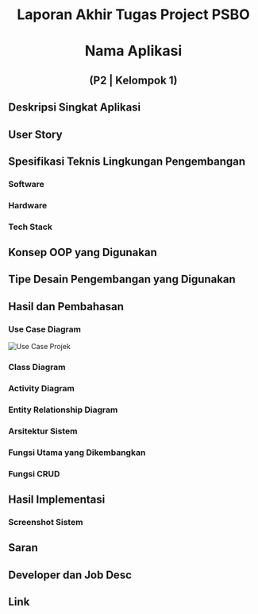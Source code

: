 # <div align="center"> Laporan Akhir Tugas Project PSBO </div>
# <div align="center"> Nama Aplikasi </div>
## <div align="center"> (P2 | Kelompok 1) </div>

## Deskripsi Singkat Aplikasi

## User Story

## Spesifikasi Teknis Lingkungan Pengembangan
### Software
### Hardware
### Tech Stack

## Konsep OOP yang Digunakan

## Tipe Desain Pengembangan yang Digunakan

## Hasil dan Pembahasan
### Use Case Diagram
![Use Case Projek](https://user-images.githubusercontent.com/78842271/172203583-c124f87b-d09e-4f21-8cf2-5a2341e7d266.png)
### Class Diagram

### Activity Diagram
### Entity Relationship Diagram
### Arsitektur Sistem
### Fungsi Utama yang Dikembangkan
### Fungsi CRUD

## Hasil Implementasi
### Screenshot Sistem

## Saran

## Developer dan Job Desc

## Link
